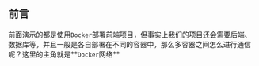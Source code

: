 ## 前言

前面演示的都是使用`Docker`部署前端项目，但事实上我们的项目还会需要后端、数据库等，并且一般是各自部署在不同的容器中，那么多容器之间怎么进行通信呢？这里的主角就是**`Docker`网络**

